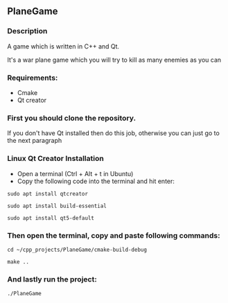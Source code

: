 ## PlaneGame

### Description

A game which is written in C++ and Qt.

It's a war plane game which you will try to kill as many enemies as you can

### Requirements:
  + Cmake
  + Qt creator

### First you should clone the repository.

If you don't have Qt installed then do this job, otherwise you can just go to the next paragraph

### Linux Qt Creator Installation
  + Open a terminal (Ctrl + Alt + t in Ubuntu)
  + Copy the following code into the terminal and hit enter:
  ```
  sudo apt install qtcreator
  ```
  ```
  sudo apt install build-essential
  ```
  ```
  sudo apt install qt5-default
  ```

### Then open the terminal, copy and paste following commands:
  ```
  cd ~/cpp_projects/PlaneGame/cmake-build-debug
  ```
  ```
  make ..
  ```
### And lastly run the project:
  ```
  ./PlaneGame
  ```
  
  




